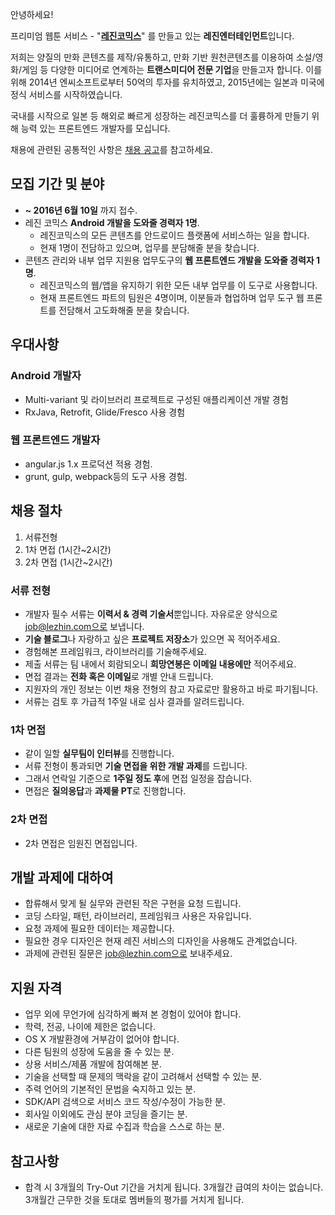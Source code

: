 안녕하세요!

프리미엄 웹툰 서비스 - "**[레진코믹스](http://www.lezhin.com)**" 를 만들고 있는 **레진엔터테인먼트**입니다.

저희는 양질의 만화 콘텐츠를 제작/유통하고, 만화 기반 원천콘텐츠를 이용하여 소설/영화/게임 등 다양한 미디어로 연계하는 **트랜스미디어 전문 기업**을 만들고자 합니다. 이를 위해 2014년 엔씨소프트로부터 50억의 투자를 유치하였고, 2015년에는 일본과 미국에 정식 서비스를 시작하였습니다.

국내를 시작으로 일본 등 해외로 빠르게 성장하는 레진코믹스를 더 훌륭하게 만들기 위해 능력 있는 프론트엔드 개발자를 모십니다.

채용에 관련된 공통적인 사항은 [채용 공고](README.md)를 참고하세요.


## 모집 기간 및 분야
- **~ 2016년 6월 10일** 까지 접수.
- 레진 코믹스 **Android 개발을 도와줄 경력자 1명**.
  + 레진코믹스의 모든 콘텐츠를 안드로이드 플랫폼에 서비스하는 일을 합니다.
  + 현재 1명이 전담하고 있으며, 업무를 분담해줄 분을 찾습니다.
- 콘텐츠 관리와 내부 업무 지원용 업무도구의 **웹 프론트엔드 개발을 도와줄 경력자 1명**.
  + 레진코믹스의 웹/앱을 유지하기 위한 모든 내부 업무를 이 도구로 사용합니다.
  + 현재 프론트엔드 파트의 팀원은 4명이며, 이분들과 협업하며 업무 도구 웹 프론트를 전담해서 고도화해줄 분을 찾습니다.

## 우대사항
### Android 개발자
- Multi-variant 및 라이브러리 프로젝트로 구성된 애플리케이션 개발 경험
- RxJava, Retrofit, Glide/Fresco 사용 경험


### 웹 프론트엔드 개발자
- angular.js 1.x 프로덕션 적용 경험.
- grunt, gulp, webpack등의 도구 사용 경험.


## 채용 절차
1. 서류전형
2. 1차 면접 (1시간~2시간)
3. 2차 면접 (1시간~2시간)

### 서류 전형
- 개발자 필수 서류는 **이력서 & 경력 기술서**뿐입니다. 자유로운 양식으로 job@lezhin.com으로 보냅니다.
- **기술 블로그**나 자랑하고 싶은 **프로젝트 저장소**가 있으면 꼭 적어주세요.
- 경험해본 프레임워크, 라이브러리를 기술해주세요.
- 제출 서류는 팀 내에서 회람되오니 **희망연봉은 이메일 내용에만** 적어주세요.
- 면접 결과는 **전화 혹은 이메일**로 개별 안내 드립니다.
- 지원자의 개인 정보는 이번 채용 전형의 참고 자료로만 활용하고 바로 파기됩니다.
- 서류는 검토 후 가급적 1주일 내로 심사 결과를 알려드립니다.


### 1차 면접
- 같이 일할 **실무팀이 인터뷰**를 진행합니다.
- 서류 전형이 통과되면 **기술 면접을 위한 개발 과제**를 드립니다.
- 그래서 연락일 기준으로 **1주일 정도 후**에 면접 일정을 잡습니다.
- 면접은 **질의응답**과 **과제물 PT**로 진행합니다.


### 2차 면접
- 2차 면접은 임원진 면접입니다.


## 개발 과제에 대하여
- 합류해서 맞게 될 실무와 관련된 작은 구현을 요청 드립니다.
- 코딩 스타일, 패턴, 라이브러리, 프레임워크 사용은 자유입니다.
- 요청 과제에 필요한 데이터는 제공합니다.
- 필요한 경우 디자인은 현재 레진 서비스의 디자인을 사용해도 관계없습니다.
- 과제에 관련된 질문은 job@lezhin.com으로 보내주세요.


## 지원 자격
- 업무 외에 무언가에 심각하게 빠져 본 경험이 있어야 합니다.
- 학력, 전공, 나이에 제한은 없습니다.
- OS X 개발환경에 거부감이 없어야 합니다.
- 다른 팀원의 성장에 도움을 줄 수 있는 분.
- 상용 서비스/제품 개발에 참여해본 분.
- 기술을 선택할 때 문제의 맥락을 같이 고려해서 선택할 수 있는 분.
- 주력 언어의 기본적인 문법을 숙지하고 있는 분.
- SDK/API 검색으로 서비스 코드 작성/수정이 가능한 분.
- 회사일 이외에도 관심 분야 코딩을 즐기는 분.
- 새로운 기술에 대한 자료 수집과 학습을 스스로 하는 분.


## 참고사항
- 합격 시 3개월의 Try-Out 기간을 거치게 됩니다. 3개월간 급여의 차이는 없습니다. 3개월간 근무한 것을 토대로 멤버들의 평가를 거치게 됩니다.

